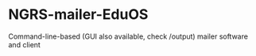 # NGRS-mailer-EduOS
Command-line-based (GUI also available, check /output) mailer software and client
